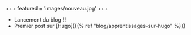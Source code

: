 +++
featured = 'images/nouveau.jpg'
+++

- Lancement du blog **!!**
- Premier post sur [Hugo]({{% ref "blog/apprentissages-sur-hugo" %}})
